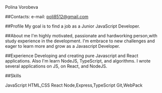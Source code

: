 Polina Vorobeva

##Contacts: e-mail: poli8512@gmail.com

##Profile
My goal is to find a job as a Junior JavaScript Developer.
 
##About me
        I'm highly motivated, passionate and hardworking person,with
        study experience in the development.
        I'm embrace to new challenges and eager to learn more and grow as a Javascript Developer.
 
 ##Experience
        Developing and creating pure Javascript and React applications.
        Also I'm learn NodeJS, TypeScript, and algorithms.
        I wrote several applications on JS, on React, and NodeJS.
  
  ##Skills
  
 JavaScript
 HTML,CSS
 React
 Node,Express,TypeScript
 Git,WebPack
